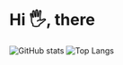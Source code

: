 # Hi 🖐️, there
![GitHub stats](https://github-readme-stats-clone-t8uc.vercel.app/api?username=rintarotajima)
![Top Langs](https://github-readme-stats-clone-t8uc.vercel.app/api/top-langs/?username=rintarotajima&layout=compact)
